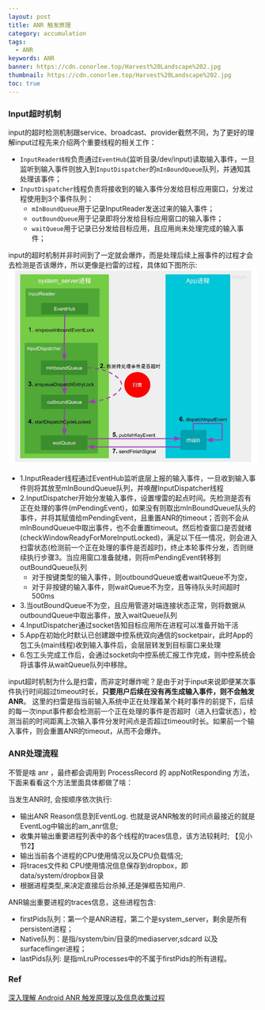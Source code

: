 ```yaml
---
layout: post
title: ANR 触发原理
category: accumulation
tags:
  - ANR
keywords: ANR
banner: https://cdn.conorlee.top/Harvest%20Landscape%202.jpg
thumbnail: https://cdn.conorlee.top/Harvest%20Landscape%202.jpg
toc: true
---
```


### Input超时机制
input的超时检测机制跟service、broadcast、provider截然不同，为了更好的理解input过程先来介绍两个重要线程的相关工作：

<!--more-->
- `InputReader线程`负责通过`EventHub`(监听目录/dev/input)读取输入事件，一旦监听到输入事件则放入到`InputDispatcher`的`mInBoundQueue`队列，并通知其处理该事件；
- `InputDispatcher`线程负责将接收到的输入事件分发给目标应用窗口，分发过程使用到3个事件队列：
    - `mInBoundQueue`用于记录InputReader发送过来的输入事件；
    - `outBoundQueue`用于记录即将分发给目标应用窗口的输入事件；
    - `waitQueue`用于记录已分发给目标应用，且应用尚未处理完成的输入事件；

input的超时机制并非时间到了一定就会爆炸，而是处理后续上报事件的过程才会去检测是否该爆炸，所以更像是扫雷的过程，具体如下图所示: 
![input anr flow](/images/blogimages/2022/input_anr_flow.png)

- 1.InputReader线程通过EventHub监听底层上报的输入事件，一旦收到输入事件则将其放至mInBoundQueue队列，并唤醒InputDispatcher线程
- 2.InputDispatcher开始分发输入事件，设置埋雷的起点时间。先检测是否有正在处理的事件(mPendingEvent)，如果没有则取出mInBoundQueue队头的事件，并将其赋值给mPendingEvent，且重置ANR的timeout；否则不会从mInBoundQueue中取出事件，也不会重置timeout。然后检查窗口是否就绪(checkWindowReadyForMoreInputLocked)，满足以下任一情况，则会进入扫雷状态(检测前一个正在处理的事件是否超时)，终止本轮事件分发，否则继续执行步骤3。当应用窗口准备就绪，则将mPendingEvent转移到outBoundQueue队列
  - 对于按键类型的输入事件，则outboundQueue或者waitQueue不为空，
  - 对于非按键的输入事件，则waitQueue不为空，且等待队头时间超时500ms
- 3.当outBoundQueue不为空，且应用管道对端连接状态正常，则将数据从outboundQueue中取出事件，放入waitQueue队列
- 4.InputDispatcher通过socket告知目标应用所在进程可以准备开始干活
- 5.App在初始化时默认已创建跟中控系统双向通信的socketpair，此时App的包工头(main线程)收到输入事件后，会层层转发到目标窗口来处理
- 6.包工头完成工作后，会通过socket向中控系统汇报工作完成，则中控系统会将该事件从waitQueue队列中移除。

input超时机制为什么是扫雷，而非定时爆炸呢？是由于对于input来说即便某次事件执行时间超过timeout时长，**只要用户后续在没有再生成输入事件，则不会触发ANR**。 这里的扫雷是指当前输入系统中正在处理着某个耗时事件的前提下，后续的每一次input事件都会检测前一个正在处理的事件是否超时（进入扫雷状态），检测当前的时间距离上次输入事件分发时间点是否超过timeout时长。如果前一个输入事件，则会重置ANR的timeout，从而不会爆炸。

### ANR处理流程
不管是啥 anr ，最终都会调用到 ProcessRecord 的 appNotResponding 方法，下面来看看这个方法里面具体都做了啥：

当发生ANR时, 会按顺序依次执行:
- 输出ANR Reason信息到EventLog. 也就是说ANR触发的时间点最接近的就是EventLog中输出的am_anr信息;
- 收集并输出重要进程列表中的各个线程的traces信息，该方法较耗时; 【见小节2】
- 输出当前各个进程的CPU使用情况以及CPU负载情况;
- 将traces文件和 CPU使用情况信息保存到dropbox，即data/system/dropbox目录
- 根据进程类型,来决定直接后台杀掉,还是弹框告知用户.

ANR输出重要进程的traces信息，这些进程包含:

- firstPids队列：第一个是ANR进程，第二个是system_server，剩余是所有persistent进程；
- Native队列：是指/system/bin/目录的mediaserver,sdcard 以及surfaceflinger进程；
- lastPids队列: 是指mLruProcesses中的不属于firstPids的所有进程。

### Ref

[深入理解 Android ANR 触发原理以及信息收集过程](<https://www.cnblogs.com/huansky/p/14954020.html>)
